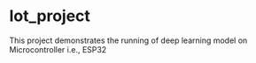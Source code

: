 # Iot_project
This project demonstrates the running of deep learning model on Microcontroller i.e., ESP32
